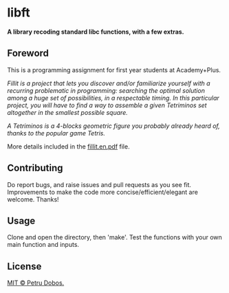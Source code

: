 # libft

**A library recoding standard libc functions, with a few extras.**

## Foreword

This is a programming assignment for first year students at Academy+Plus.

*Fillit is a project that lets you discover and/or familiarize yourself with a recurring problematic in programming: searching the optimal solution among a huge set of possibilities, in a respectable timing. In this particular project, you will have to find a way to assemble a given Tetriminos set altogether in the smallest possible square.*

*A Tetriminos is a 4-blocks geometric figure you probably already heard of, thanks to the popular game Tetris.*

More details included in the [fillit.en.pdf][1] file.

## Contributing

Do report bugs, and raise issues and pull requests as you see fit. Improvements to make the code more concise/efficient/elegant are welcome. Thanks!

## Usage

Clone and open the directory, then 'make'.
Test the functions with your own main function and inputs.

## License

[MIT © Petru Dobos.](https://github.com/petrudobos/libft/blob/master/LICENSE)

[1]: fb.com
